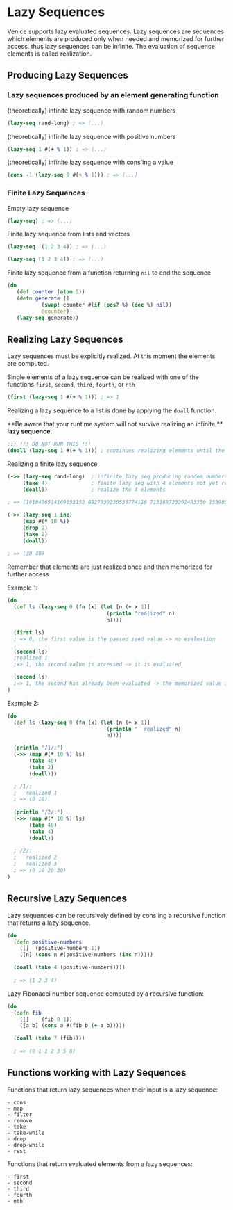 # Lazy Sequences

Venice supports lazy evaluated sequences. Lazy sequences are sequences which elements
are produced only when needed and memorized for further access, thus lazy sequences
can be infinite. The evaluation of sequence elements is called realization.



## Producing Lazy Sequences

### Lazy sequences produced by an element generating function

(theoretically) infinite lazy sequence with random numbers

```clojure
(lazy-seq rand-long) ; => (...)
 ```
 
 
(theoretically) infinite lazy sequence with positive numbers

```clojure
(lazy-seq 1 #(+ % 1)) ; => (...)
 ```


(theoretically) infinite lazy sequence with cons'ing a value

```clojure
(cons -1 (lazy-seq 0 #(+ % 1))) ; => (...)
 ```


### Finite Lazy Sequences

Empty lazy sequence

```clojure
(lazy-seq) ; => (...)
 ```

Finite lazy sequence from lists and vectors

```clojure
(lazy-seq '(1 2 3 4)) ; => (...)
 ```

```clojure
(lazy-seq [1 2 3 4]) ; => (...)
 ```

Finite lazy sequence from a function returning `nil` to end the sequence

```clojure
(do
   (def counter (atom 5))
   (defn generate []
           (swap! counter #(if (pos? %) (dec %) nil))
           @counter)
   (lazy-seq generate))
```



## Realizing Lazy Sequences

Lazy sequences must be explicitly realized. At this moment the elements are
computed.

Single elements of a lazy sequence can be realized with one of the functions 
`first`, `second`, `third`, `fourth`, or `nth`

```clojure
(first (lazy-seq 1 #(+ % 1))) ; => 1
 ```

Realizing a lazy sequence to a list is done by applying the `doall` function. 

**Be aware that your runtime system will not survive realizing an infinite **
**lazy sequence.**

```clojure
;;; !!! DO NOT RUN THIS !!!
(doall (lazy-seq 1 #(+ % 1))) ; continues realizing elements until the memory is exhausted
 ```

Realizing a finite lazy sequence

```clojure
(->> (lazy-seq rand-long)  ; infinite lazy seq producing random numbers
     (take 4)              ; finite lazy seq with 4 elements not yet realized
     (doall))              ; realize the 4 elements
     
; => (1818406514169153152 8927930230538774116 713188723202483350 1539851250757480188)
```

```clojure
(->> (lazy-seq 1 inc)
     (map #(* 10 %))
     (drop 2)
     (take 2)
     (doall))
     
; => (30 40)
```


Remember that elements are just realized once and then memorized for further access

Example 1:

```clojure
(do
  (def ls (lazy-seq 0 (fn [x] (let [n (+ x 1)]
                                (println "realized" n)
                                n))))

  (first ls)
  ; => 0, the first value is the passed seed value -> no evaluation

  (second ls)
  ;realized 1
  ;=> 1, the second value is accessed -> it is evaluated

  (second ls)
  ;=> 1, the second has already been evaluated -> the memorized value is returned
)
```


Example 2:

```clojure
(do
  (def ls (lazy-seq 0 (fn [x] (let [n (+ x 1)]
                                (println "  realized" n)
                                n))))

  (println "/1/:")
  (->> (map #(* 10 %) ls)
       (take 40)     
       (take 2)
       (doall)))

  ; /1/:
  ;   realized 1
  ; => (0 10)
     
  (println "/2/:")
  (->> (map #(* 10 %) ls)
       (take 40)
       (take 4)
       (doall))
       
  ; /2/:
  ;   realized 2
  ;   realized 3
  ; => (0 10 20 30)
)
```



## Recursive Lazy Sequences

Lazy sequences can be recursively defined by cons'ing a recursive function that 
returns a lazy sequence.


```clojure
(do
  (defn positive-numbers
    ([]  (positive-numbers 1))
    ([n] (cons n #(positive-numbers (inc n)))))

  (doall (take 4 (positive-numbers))))
  
  ; => (1 2 3 4)
```

Lazy Fibonacci number sequence computed by a recursive function:

```clojure
(do
  (defn fib
    ([]    (fib 0 1))
    ([a b] (cons a #(fib b (+ a b)))))

  (doall (take 7 (fib))))
  
  ; => (0 1 1 2 3 5 8)
```



## Functions working with Lazy Sequences

Functions that return lazy sequences when their input is a lazy sequence:
 
	- cons
	- map
	- filter
	- remove
	- take
	- take-while
	- drop
	- drop-while
	- rest

Functions that return evaluated elements from a lazy sequences:
	
	- first
	- second
	- third
	- fourth
	- nth
